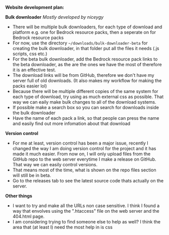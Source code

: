 __Website development plan:__

**Bulk downloader**
*Mostly developed by niceygy*
- There will be multiple bulk downloaders, for each type of download and platform e.g. one for Bedrock resource packs, then a seperate on for Bedrock resource packs
- For now, use the directory `~/downloads/bulk-downloader-beta` for creating the bulk downloader, in that folder put all the files it needs (.js scripts, css etc.)
- For the beta bulk downloader, add the Bedrock resource pack links to the beta downloader, as the are the ones we have the most of therefore it is an effective test.
- The download links will be from GitHub, therefore we don't have my server full of old downloads. (It also makes my workflow for making the packs easier lol)
- Because there will be multiple different copies of the same system for each type of download, try using as much external css as possible. That way we can eaily make bulk changes to all of the download systems.
- If possible make a search box so you can search for downloads inside the bulk downloader
- Have the name of each pack a link, so that people can press the name and easily find out more infomation about that download

**Version control**
- For me at least, version control has been a major issue, recently I changed the way I am doing version control for the project and it has made it much easier. From now on, I will only upload files from the GitHub repo to the web server everytime I make a release on GitHub. That way we can easily control versions.
- That means most of the time, what is shown on the repo files section will still be in beta. 
- Go to the releases tab to see the latest source code thats actually on the server.

**Other things**
- I want to try and make all the URLs non case sensitive. I think I found a way that envolves using the ".htaccess" file on the web server and the 404.html page.
- I am considering trying to find someone else to help as well? I think the area that (at least I) need the most help in is css
